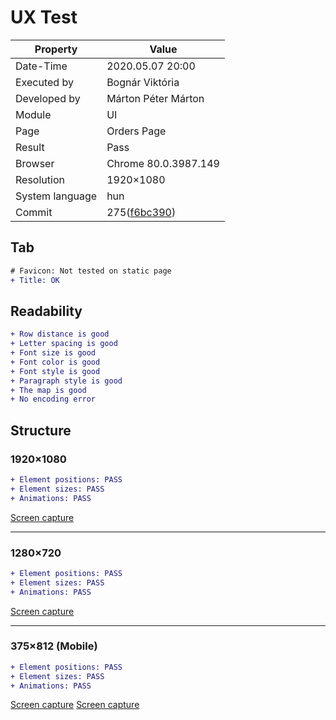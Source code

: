 ﻿
# UX Test

| Property | Value |
| -- | -- |
| Date-Time | 2020.05.07 20:00 |
| Executed by | Bognár Viktória|
| Developed by | Márton Péter Márton |
| Module | UI |
| Page | Orders Page |
| Result | Pass |
| Browser | Chrome 80.0.3987.149  |
| Resolution | 1920×1080 |
| System language | hun |
| Commit | 275([f6bc390](https://github.com/dombidav/afp2_web/commit/f6bc3907227386a59b0125c458b9ba4e373d60be)) |

## Tab
```diff
# Favicon: Not tested on static page
+ Title: OK
```

## Readability

```diff
+ Row distance is good
+ Letter spacing is good
+ Font size is good
+ Font color is good
+ Font style is good
+ Paragraph style is good
+ The map is good
+ No encoding error
```

## Structure

### 1920×1080

```diff
+ Element positions: PASS
+ Element sizes: PASS
+ Animations: PASS
```
[Screen capture](https://github.com/dombidav/afp2_web/raw/master/test/UX/Orders_2020-05-07/orders1080p.png)

---

### 1280×720

```diff
+ Element positions: PASS
+ Element sizes: PASS
+ Animations: PASS
```

[Screen capture](https://github.com/dombidav/afp2_web/raw/master/test/UX/Orders_2020-05-07/orders720p.png)

---

### 375×812 (Mobile)

```diff
+ Element positions: PASS
+ Element sizes: PASS
+ Animations: PASS
```
[Screen capture](https://github.com/dombidav/afp2_web/raw/master/test/UX/Orders_2020-05-07/orderslandscape.png)
[Screen capture](https://github.com/dombidav/afp2_web/raw/master/test/UX/Orders_2020-05-07/ordersportrait.png)

